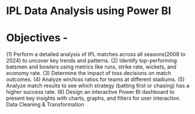 # IPL Data Analysis using Power BI


# Objectives - 

(1) Perform a detailed analysis of IPL matches across all seasons(2008 to 2024) to uncover key trends and patterns.                                                                                                 (2) Identify top-performing batsmen and bowlers using metrics like runs, strike rate, wickets, and economy rate.
(3) Determine the impact of toss decisions on match outcomes.
(4) Analyze win/loss ratios for teams at different stadiums.
(5) Analyze match results to see which strategy (batting first or chasing) has a higher success rate.
(6) Design an interactive Power BI dashboard to present key insights with charts, graphs, and filters for user interaction.
Data Cleaning & Transformation

